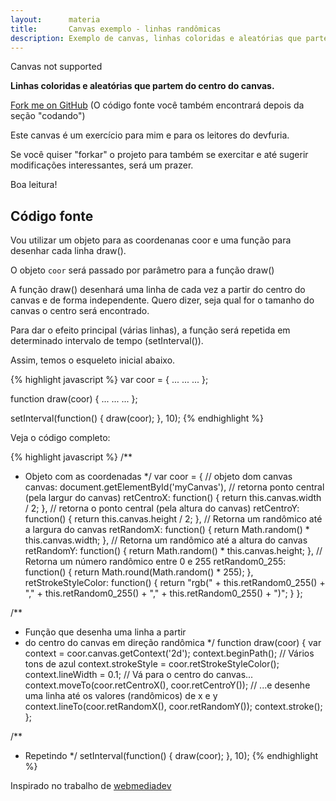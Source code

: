 ```yaml
---
layout:      materia
title:       Canvas exemplo - linhas randômicas
description: Exemplo de canvas, linhas coloridas e aleatórias que partem do centro do canvas. 
---
```


<canvas id='myCanvas' height='150'>Canvas not supported</canvas>
<script>
    /**
     * Objeto com as coordenadas
     */
    var coor = {
        // objeto dom canvas
        canvas: document.getElementById('myCanvas'),
        // retorna ponto central (pela largur do canvas)
        retCentroX: function() {
            return this.canvas.width / 2;
        },
        // retorna o ponto central (pela altura do canvas)
        retCentroY: function() {
            return this.canvas.height / 2;
        },
        // Retorna um randômico até a largura do canvas
        retRandomX: function() {
            return Math.random() * this.canvas.width;
        },
        // Retorna um randômico até a altura do canvas
        retRandomY: function() {
            return Math.random() * this.canvas.height;
        },
        // Retorna um número randômico entre 0 e 255
        retRandom0_255: function() {
            return Math.round(Math.random() * 255);
        },
        retStrokeStyleColor: function() {
            return "rgb(" + this.retRandom0_255() + "," + this.retRandom0_255() + "," + this.retRandom0_255() + ")";
        }
    };

    /**
     * Função que desenha uma linha a partir
     * do centro do canvas em direção randômica
     */
    function draw(coor) {
        var context = coor.canvas.getContext('2d');
        context.beginPath();
        // Vários tons de azul
        context.strokeStyle = coor.retStrokeStyleColor();
        context.lineWidth = 0.1;
        // Vá para o centro do canvas...
        context.moveTo(coor.retCentroX(), coor.retCentroY());
        // ...e desenhe uma linha até os valores (randômicos) de x e y
        context.lineTo(coor.retRandomX(), coor.retRandomY());
        context.stroke();
    }
    ;

    /**
     * Repetindo
     */
    setInterval(function() {
        draw(coor);
    }, 10);
</script>


__Linhas coloridas e aleatórias que partem do centro do canvas.__

[Fork me on GitHub](https://github.com/devfuria/canvas/tree/master/linhas-rando-coloridas "link-externo") (O código 
fonte você também encontrará depois da seção "codando")

Este canvas é um exercício para mim e para os leitores do devfuria.

Se você quiser "forkar" o projeto para também se exercitar e até sugerir modificações interessantes, será um prazer.

Boa leitura!



Código fonte
---

Vou utilizar um objeto para as coordenanas coor e uma função para desenhar cada linha draw().

O objeto `coor` será passado por parâmetro para a função draw()

A função draw() desenhará uma linha de cada vez a partir do centro do canvas e de forma independente. Quero dizer, seja
qual for o tamanho do canvas o centro será encontrado.

Para dar o efeito principal (várias linhas), a função será repetida em determinado intervalo de tempo (setInterval()).

Assim, temos o esqueleto inicial abaixo.

{% highlight javascript %}
var coor = {
...
...
...
};

function draw(coor) {
...
...
...
};

setInterval(function() {
    draw(coor);
}, 10);
{% endhighlight %}


Veja o código completo:

{% highlight javascript %}
/**
 * Objeto com as coordenadas
 */
var coor = {
    // objeto dom canvas
    canvas: document.getElementById('myCanvas'),
    // retorna ponto central (pela largur do canvas)
    retCentroX: function() {
        return this.canvas.width / 2;
    },
    // retorna o ponto central (pela altura do canvas)
    retCentroY: function() {
        return this.canvas.height / 2;
    },
    // Retorna um randômico até a largura do canvas
    retRandomX: function() {
        return Math.random() * this.canvas.width;
    },
    // Retorna um randômico até a altura do canvas
    retRandomY: function() {
        return Math.random() * this.canvas.height;
    },
    // Retorna um número randômico entre 0 e 255
    retRandom0_255: function() {
        return Math.round(Math.random() * 255);
    },
    retStrokeStyleColor: function() {
        return "rgb(" + this.retRandom0_255() + "," + this.retRandom0_255() + "," + this.retRandom0_255() + ")";
    }
};

/**
 * Função que desenha uma linha a partir
 * do centro do canvas em direção randômica
 */
function draw(coor) {
    var context = coor.canvas.getContext('2d');
    context.beginPath();
    // Vários tons de azul
    context.strokeStyle = coor.retStrokeStyleColor();
    context.lineWidth = 0.1;
    // Vá para o centro do canvas...
    context.moveTo(coor.retCentroX(), coor.retCentroY());
    // ...e desenhe uma linha até os valores (randômicos) de x e y
    context.lineTo(coor.retRandomX(), coor.retRandomY());
    context.stroke();
};

/**
 * Repetindo
 */
setInterval(function() {
    draw(coor);
}, 10);
{% endhighlight %}

Inspirado no trabalho de [webmediadev](http://webmediadev.wordpress.com/2011/10/14/js-exercise-random-lines/ "link-externo")
